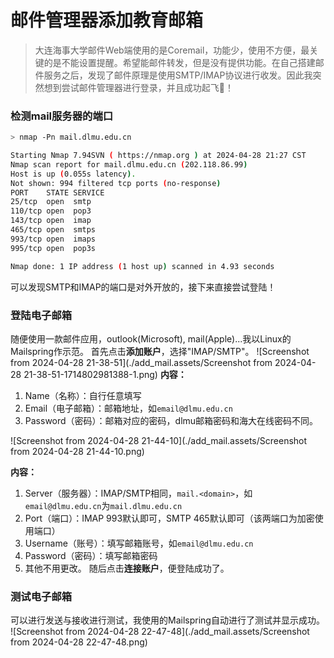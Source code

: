 # 邮件管理器添加教育邮箱

> 大连海事大学邮件Web端使用的是Coremail，功能少，使用不方便，最关键的是不能设置提醒。希望能邮件转发，但是没有提供功能。在自己搭建邮件服务之后，发现了邮件原理是使用SMTP/IMAP协议进行收发。因此我突然想到尝试邮件管理器进行登录，并且成功起飞🛫！

### 检测mail服务器的端口
```bash
> nmap -Pn mail.dlmu.edu.cn

Starting Nmap 7.94SVN ( https://nmap.org ) at 2024-04-28 21:27 CST
Nmap scan report for mail.dlmu.edu.cn (202.118.86.99)
Host is up (0.055s latency).
Not shown: 994 filtered tcp ports (no-response)
PORT    STATE SERVICE
25/tcp  open  smtp
110/tcp open  pop3
143/tcp open  imap
465/tcp open  smtps
993/tcp open  imaps
995/tcp open  pop3s

Nmap done: 1 IP address (1 host up) scanned in 4.93 seconds
```
可以发现SMTP和IMAP的端口是对外开放的，接下来直接尝试登陆！
### 登陆电子邮箱
随便使用一款邮件应用，outlook(Microsoft), mail(Apple)...我以Linux的Mailspring作示范。
首先点击**添加账户**，选择"IMAP/SMTP"。
![Screenshot from 2024-04-28 21-38-51](./add_mail.assets/Screenshot from 2024-04-28 21-38-51-1714802981388-1.png)
**内容：**

1. Name（名称）：自行任意填写
2. Email（电子邮箱）：邮箱地址，如`email@dlmu.edu.cn`
3. Password（密码）：邮箱对应的密码，dlmu邮箱密码和海大在线密码不同。

![Screenshot from 2024-04-28 21-44-10](./add_mail.assets/Screenshot from 2024-04-28 21-44-10.png)

**内容：**

1. Server（服务器）：IMAP/SMTP相同，`mail.<domain>`，如`email@dlmu.edu.cn`为`mail.dlmu.edu.cn`
2. Port（端口）：IMAP 993默认即可，SMTP 465默认即可（该两端口为加密使用端口）
3. Username（账号）：填写邮箱账号，如`email@dlmu.edu.cn`
4. Password（密码）：填写邮箱密码
5. 其他不用更改。
  随后点击**连接账户**，便登陆成功了。

### 测试电子邮箱
可以进行发送与接收进行测试，我使用的Mailspring自动进行了测试并显示成功。
![Screenshot from 2024-04-28 22-47-48](./add_mail.assets/Screenshot from 2024-04-28 22-47-48.png)
